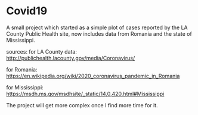 # Covid19
A small project which started as a simple plot of cases reported by the LA County Public Health site, now includes data from Romania and the state of Mississippi.


sources: 
for LA County data:
http://publichealth.lacounty.gov/media/Coronavirus/

for Romania:
https://en.wikipedia.org/wiki/2020_coronavirus_pandemic_in_Romania

for Mississippi:
https://msdh.ms.gov/msdhsite/_static/14,0,420.html#Mississippi

The project will get more complex once I find more time for it.
